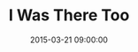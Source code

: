 ---
title:  "I Was There Too"
date:   2015-03-21 09:00:00
categories: podcasts
book-author: "Matt Gourley"
cover-image: http://a4.mzstatic.com/au/r30/Music5/v4/03/03/dc/0303dcdb-cf83-c74c-760f-ea1a4f4a72a8/cover170x170.jpeg
buy-link: https://itunes.apple.com/au/podcast/i-was-there-too/id935759717?mt=2
layout: "library-page"

---